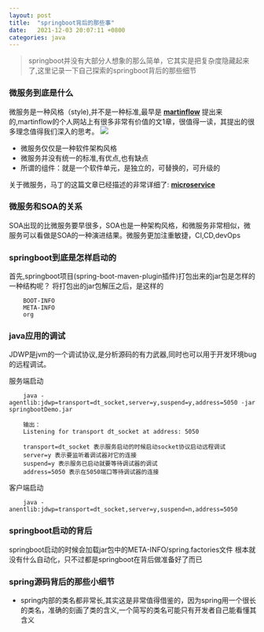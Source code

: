 ```yaml
---
layout: post
title:  "springboot背后的那些事"
date:   2021-12-03 20:07:11 +0800
categories: java
---
```


>  springboot并没有大部分人想象的那么简单，它其实是把复杂度隐藏起来了,这里记录一下自己探索的springboot背后的那些细节

###  微服务到底是什么
微服务是一种风格（style),并不是一种标准,最早是 **[martinflow](https://martinfowler.com/)** 提出来的,martinflow的个人网站上有很多非常有价值的文1章，很值得一读，其提出的很多理念值得我们深入的思考。
![](/content/image/microservice.png)

* 微服务仅仅是一种软件架构风格
* 微服务并没有统一的标准,有优点,也有缺点
* 所谓的组件：就是一个软件单元，是独立的，可替换的，可升级的
  
关于微服务，马丁的这篇文章已经描述的非常详细了: **[microservice](https://martinfowler.com/articles/microservices.html)**

### 微服务和SOA的关系
SOA出现的比微服务要早很多，SOA也是一种架构风格，和微服务非常相似，微服务可以看做是SOA的一种演进结果。微服务更加注重敏捷，CI,CD,devOps

### springboot到底是怎样启动的
首先,springboot项目(spring-boot-maven-plugin插件)打包出来的jar包是怎样的一种结构呢？ 将打包出的jar包解压之后，是这样的

```
    BOOT-INFO
    META-INFO
    org 
```

### java应用的调试
JDWP是jvm的一个调试协议,是分析源码的有力武器,同时也可以用于开发环境bug的远程调试。

服务端启动
```
    java -agentlib:jdwp=transport=dt_socket,server=y,suspend=y,address=5050 -jar springbootDemo.jar

    输出：
    Listening for transport dt_socket at address: 5050

    transport=dt_socket 表示服务启动的时候启动socket协议启动远程调试
    server=y 表示要监听着调试器对它的连接
    suspend=y 表示服务已启动就要等待调试器的调试
    address=5050 表示在5050端口等待调试器的连接
```

客户端启动
``` 
    java -anentlib:jdwp=transport=dt_socket,server=y,suspend=n,address=5050
```

### springboot启动的背后
springboot启动的时候会加载jar包中的META-INFO/spring.factories文件
根本就没有什么自动化，只不过都是springboot在背后做准备好了而已  

### spring源码背后的那些小细节
* spring内部的类名都非常长,其实这是非常值得借鉴的，因为spring用一个很长的类名，准确的刻画了类的含义,一个简写的类名可能只有开发者自己能看懂其含义